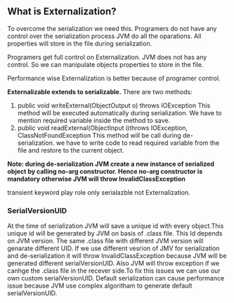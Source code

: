## What is Externalization?

To overcome the serialization we need this. Programers do not have any control over the serialization process JVM do all the oparations. All properties will store in the file during serialization. 

Programers get full control on Externalization. JVM does not has any control. So we can manipulate objects properties to store in the file. 

Performance wise Externalization is better because of programer control.

<b>Externalizable extends to serializable.</b>
There are two methods:
1. public void writeExternal(ObjectOutput o) throws IOException
  This method will be executed automatically during serialization. We have to mention required variable inside the method to save.
2. public void readExternal(ObjectInput i)throws IOException, ClassNotFoundException
  This method will be call during de-serialization. we have to write code to read required variable from the file and restore to the current object. 
  
  <b> Note: during de-serialization JVM create a new instance of serialized object by calling no-arg constructor. Hence no-arg constructor is mandatory otherwise JVM will throw InvalidClassException </b>

transient keyword play role only serialazble not Externalization.


### SerialVersionUID

At the time of serialization JVM will save a unique id with every object.This unique id will be generated by JVM on basis of .class file. This Id depends on JVM version. The same .class file with different JVM version will genarate different UID. If we use different vesrion of JMV for serialization and de-serialization it will throw InvalidClassException because JVM will be generated different serialVersionUID.  Also JVM will throw exception if we canhge the .class file in the recever side.To fix this issues we can use our own custom serialVersionUID. Default serialization can cause performance issue because JVM use complex algoritham to generate default serialVersionUID.

